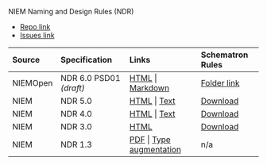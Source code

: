 
NIEM Naming and Design Rules (NDR)

- [Repo link](https://github.com/niemopen/niem-naming-design-rules/)
- [Issues link](https://github.com/niemopen/niem-naming-design-rules/issues)

| Source   | Specification | Links | Schematron Rules |
|:-------- |:------------- |:----- |:---------------- |
| NIEMOpen | NDR 6.0 PSD01 *(draft)* | [HTML](./ndr-v6.0-psd01.html) \| [Markdown](https://github.com/niemopen/niem-naming-design-rules/blob/dev/ndr6src.md) | [Folder link](https://github.com/niemopen/niem-naming-design-rules/tree/dev/sch) |
| NIEM | NDR 5.0 | [HTML](https://reference.niem.gov/niem/specification/naming-and-design-rules/5.0/niem-ndr-5.0.html) \| [Text](https://reference.niem.gov/niem/specification/naming-and-design-rules/5.0/niem-ndr-5.0.txt) | [Download](https://reference.niem.gov/niem/specification/naming-and-design-rules/5.0/niem-ndr-5.0.zip) |
| NIEM | NDR 4.0 | [HTML](https://reference.niem.gov/niem/specification/naming-and-design-rules/4.0/niem-ndr-4.0.html) \| [Text](https://reference.niem.gov/niem/specification/naming-and-design-rules/4.0/niem-ndr-4.0.txt) | [Download](https://reference.niem.gov/niem/specification/naming-and-design-rules/4.0/niem-ndr-4.0.zip) |
| NIEM | NDR 3.0 | [HTML](https://reference.niem.gov/niem/specification/naming-and-design-rules/3.0/niem-ndr-3.0.html) | [Download](https://reference.niem.gov/niem/specification/naming-and-design-rules/3.0/niem-ndr-3.0.zip) |
| NIEM | NDR 1.3 | [PDF](https://reference.niem.gov/niem/specification/naming-and-design-rules/1.3/niem-ndr-1.3.pdf) \| [Type augmentation](https://reference.niem.gov/niem/specification/naming-and-design-rules/1.3/type-augmentation/niem-type-augmentation-1.0.pdf) | n/a |
